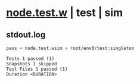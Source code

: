 # [node.test.w](../../../../../../examples/tests/sdk_tests/std/node.test.w) | test | sim

## stdout.log
```log
pass ─ node.test.wsim » root/env0/test:singleton

Tests 1 passed (1)
Snapshots 1 skipped
Test Files 1 passed (1)
Duration <DURATION>
```

